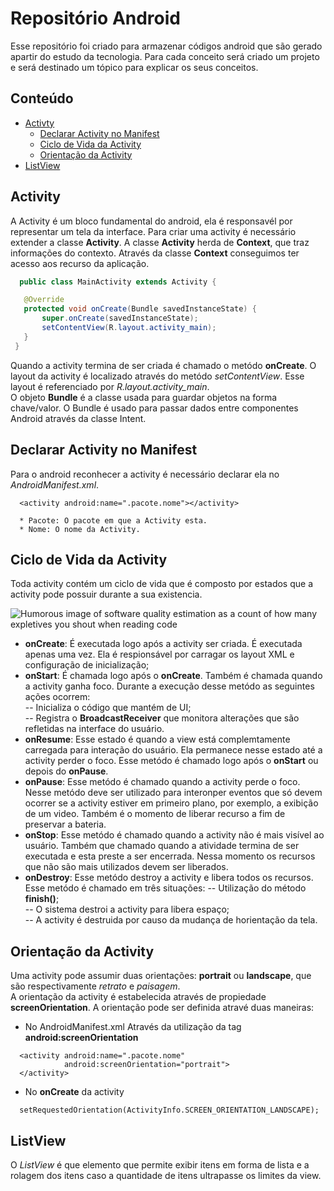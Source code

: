 # Repositório Android

  Esse repositório foi criado para armazenar códigos android que são gerado apartir do estudo da tecnologia. Para cada conceito será criado um projeto e será destinado um tópico para explicar os seus conceitos.
   
## Conteúdo

  - [Activty](#activity)
     - [Declarar Activity no Manifest](#declararActivityManifest)
     - [Ciclo de Vida da Activity](#cliclVidaActivity)
     - [Orientação da Activity](#oriientacaoActivity)
  - [ListView](#listView)
  
  
<a name="activity"></a>   
## Activity

   A  Activity é um bloco fundamental do android, ela é responsavél por representar um tela da interface. Para  criar uma activity é necessário extender a classe **Activity**. A classe **Activity** herda de **Context**, que traz informações do contexto. Através da classe **Context** conseguimos ter acesso aos recurso da aplicação.

 ```java
   public class MainActivity extends Activity {

    @Override
    protected void onCreate(Bundle savedInstanceState) {
        super.onCreate(savedInstanceState);
        setContentView(R.layout.activity_main);
    }
  }
 ```
   Quando a activity termina de ser criada é chamado o metódo **onCreate**. O layout da activity é localizado através do metódo *setContentView*. Esse layout é referenciado por *R.layout.activity_main*. <br/>
   O objeto **Bundle** é a classe usada para guardar objetos na forma chave/valor. O Bundle é usado para passar dados entre componentes Android através da classe Intent.

<a name="declararActivityManifest"></a>
## Declarar Activity no Manifest

   Para o android reconhecer a activity é necessário declarar  ela no *AndroidManifest.xml*.
   
```android
  <activity android:name=".pacote.nome"></activity>
  
  * Pacote: O pacote em que a Activity esta.
  * Nome: O nome da Activity.
```   

<a name="cliclVidaActivity"></a>
##  Ciclo de Vida da Activity

   Toda activity contém um ciclo de vida que é composto por estados que a activity pode possuir durante a sua existencia. <br/>
   
   ![Humorous image of software quality estimation as a count of how many expletives
you shout when reading code](https://github.com/jeanvarela/RepositorioAndroid/blob/master/imagens/CicloVida.png)

   - **onCreate**: É executada logo após a activity ser criada. É  executada apenas uma vez. Ela é respionsável por carragar os layout XML e configuração de inicialização;
   - **onStart**: É chamada logo após o **onCreate**. Também é chamada quando a activity ganha foco. Durante a execução desse metódo as seguintes ações ocorrem:<br/>
   -- Inicializa o código que mantém de UI;<br/>
   -- Registra o **BroadcastReceiver** que monitora alterações que são refletidas na interface do usuário. <br/>
   - **onResume**: Esse estado é quando a view está complemtamente carregada para interação do usuário. Ela permanece nesse estado até a activity perder o foco. Esse metódo é chamado logo após o **onStart** ou depois do **onPause**.
   - **onPause**: Esse metódo é chamado quando a activity perde o foco. Nesse metódo deve ser utilizado para interonper eventos que só devem ocorrer se a activity estiver em primeiro plano, por exemplo, a exibição de um video. Também é o momento de liberar recurso a fim de preservar a bateria. 
   - **onStop**: Esse metódo é chamado quando a activity não é mais visível ao usuário. Também que chamado quando a atividade termina de ser executada e esta preste a ser encerrada. Nessa momento os  recursos que não são mais utilizados devem ser liberados. 
   - **onDestroy**: Esse metódo destroy a activity e libera todos os recursos. Esse metódo é chamado em três situações:
   -- Utilização do método **finish()**; <br/>
   -- O sistema destroi a activity para libera espaço; <br/>
   -- A activity é destruida por causo da mudança de horientação da tela.
   
<a name="oriientacaoActivity"></a>
##  Orientação da Activity

   Uma activity pode assumir duas orientações: **portrait** ou **landscape**, que são respectivamente *retrato* e *paisagem*. <br/>
   A orientação da activity é estabelecida através de propiedade **screenOrientation**. A orientação pode ser definida atravé duas maneiras: <br/>
  - No AndroidManifest.xml
      Através da utilização da tag **android:screenOrientation**
```android
  <activity android:name=".pacote.nome"
            android:screenOrientation="portrait">
  </activity>
```   
      
  - No **onCreate** da activity
```android
  setRequestedOrientation(ActivityInfo.SCREEN_ORIENTATION_LANDSCAPE);
```  

<a name="listView"></a>
##  ListView
    
   O *ListView* é que elemento que permite exibir itens em forma de lista e a rolagem dos itens caso a quantidade de itens ultrapasse os limites da view.
   
